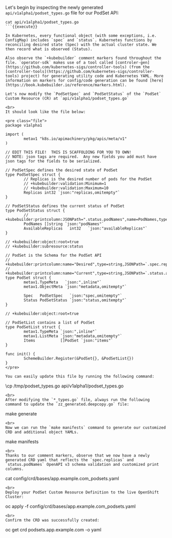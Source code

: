 Let's begin by inspecting the newly generated `api/v1alpha1/podset_types.go` file for our PodSet API:

```
cat api/v1alpha1/podset_types.go
```{{execute}}

In Kubernetes, every functional object (with some exceptions, i.e. ConfigMap) includes `spec` and `status`. Kubernetes functions by reconciling desired state (Spec) with the actual cluster state. We then record what is observed (Status). 

Also observe the `+kubebuilder` comment markers found throughout the file. `operator-sdk` makes use of a tool called [controler-gen](https://github.com/kubernetes-sigs/controller-tools) (from the [controller-tools](https://github.com/kubernetes-sigs/controller-tools) project) for generating utility code and Kubernetes YAML. More information on markers for config/code generation can be found [here](https://book.kubebuilder.io/reference/markers.html).

Let's now modify the `PodSetSpec` and `PodSetStatus` of the `PodSet` Custom Resource (CR) at `api/v1alpha1/podset_types.go`

<br>
It should look like the file below:

<pre class="file">
package v1alpha1

import (
        metav1 "k8s.io/apimachinery/pkg/apis/meta/v1"
)

// EDIT THIS FILE!  THIS IS SCAFFOLDING FOR YOU TO OWN!
// NOTE: json tags are required.  Any new fields you add must have json tags for the fields to be serialized.

// PodSetSpec defines the desired state of PodSet
type PodSetSpec struct {
        // Replicas is the desired number of pods for the PodSet
        // +kubebuilder:validation:Minimum=1
        // +kubebuilder:validation:Maximum=10
        Replicas int32 `json:"replicas,omitempty"`
}

// PodSetStatus defines the current status of PodSet
type PodSetStatus struct {
        // +kubebuilder:printcolumn:JSONPath=".status.podNames",name=PodNames,type=string
        PodNames []string `json:"podNames"`
		AvailableReplicas	int32	`json:"availableReplicas"`
}

// +kubebuilder:object:root=true
// +kubebuilder:subresource:status

// PodSet is the Schema for the PodSet API
// +kubebuilder:printcolumn:name="Desired",type=string,JSONPath=`.spec.replicas`
// +kubebuilder:printcolumn:name="Current",type=string,JSONPath=`.status.availableReplicas`
type PodSet struct {
        metav1.TypeMeta   `json:",inline"`
        metav1.ObjectMeta `json:"metadata,omitempty"`

        Spec   PodSetSpec   `json:"spec,omitempty"`
        Status PodSetStatus `json:"status,omitempty"`
}

// +kubebuilder:object:root=true

// PodSetList contains a list of PodSet
type PodSetList struct {
        metav1.TypeMeta `json:",inline"`
        metav1.ListMeta `json:"metadata,omitempty"`
        Items           []PodSet `json:"items"`
}

func init() {
        SchemeBuilder.Register(&PodSet{}, &PodSetList{})
}
</pre>

You can easily update this file by running the following command:

```
\cp /tmp/podset_types.go api/v1alpha1/podset_types.go
```{{execute}}
<br>
After modifying the `*_types.go` file, always run the following command to update the `zz_generated.deepcopy.go` file:

```
make generate
```{{execute}}
<br>
Now we can run the `make manifests` command to generate our customized CRD and additional object YAMLs.

```
make manifests
```{{execute}}
<br>
Thanks to our comment markers, observe that we now have a newly generated CRD yaml that reflects the `spec.replicas` and `status.podNames` OpenAPI v3 schema validation and customized print columns.

```
cat config/crd/bases/app.example.com_podsets.yaml
```{{execute}}
<br>
Deploy your PodSet Custom Resource Definition to the live OpenShift Cluster:

```
oc apply -f config/crd/bases/app.example.com_podsets.yaml
```{{execute}}
<br>
Confirm the CRD was successfully created:

```
oc get crd podsets.app.example.com -o yaml
```{{execute}}
